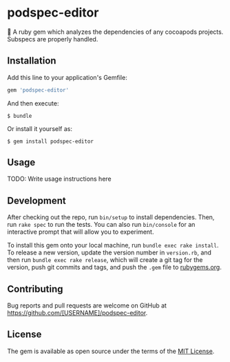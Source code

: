 # podspec-editor

💎 A ruby gem which analyzes the dependencies of any cocoapods projects. Subspecs are properly handled.


## Installation

Add this line to your application's Gemfile:

```ruby
gem 'podspec-editor'
```

And then execute:

    $ bundle

Or install it yourself as:

    $ gem install podspec-editor

## Usage

TODO: Write usage instructions here

## Development

After checking out the repo, run `bin/setup` to install dependencies. Then, run `rake spec` to run the tests. You can also run `bin/console` for an interactive prompt that will allow you to experiment.

To install this gem onto your local machine, run `bundle exec rake install`. To release a new version, update the version number in `version.rb`, and then run `bundle exec rake release`, which will create a git tag for the version, push git commits and tags, and push the `.gem` file to [rubygems.org](https://rubygems.org).

## Contributing

Bug reports and pull requests are welcome on GitHub at https://github.com/[USERNAME]/podspec-editor.

## License

The gem is available as open source under the terms of the [MIT License](https://opensource.org/licenses/MIT).
